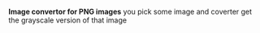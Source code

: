 **Image convertor for PNG images**
you pick some image and coverter get the grayscale version of that image

